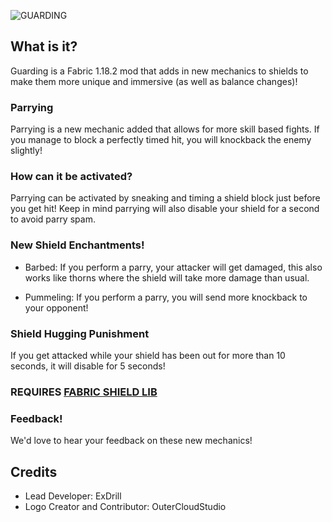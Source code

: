 
![GUARDING](https://user-images.githubusercontent.com/72329798/162586175-66ab50f5-7814-490c-b150-14ec7e567dd3.png)

## What is it?

Guarding is a Fabric 1.18.2 mod that adds in new mechanics to shields to make them more unique and immersive (as well as balance changes)!

### Parrying

Parrying is a new mechanic added that allows for more skill based fights. If you manage to block a perfectly timed hit, you will knockback the enemy slightly!

### How can it be activated?

Parrying can be activated by sneaking and timing a shield block just before you get hit! Keep in mind parrying will also disable your shield for a second to avoid parry spam.

### New Shield Enchantments!

- Barbed: If you perform a parry, your attacker will get damaged, this also works like thorns where the shield will take more damage than usual.

- Pummeling: If you perform a parry, you will send more knockback to your opponent!

### Shield Hugging Punishment

If you get attacked while your shield has been out for more than 10 seconds, it will disable for 5 seconds!

### REQUIRES [FABRIC SHIELD LIB](https://www.curseforge.com/minecraft/mc-mods/fabric-shield-lib)

### Feedback!

We'd love to hear your feedback on these new mechanics!

## Credits

- Lead Developer: ExDrill
- Logo Creator and Contributor: OuterCloudStudio

